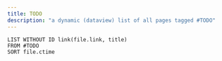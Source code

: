 ```yaml
---
title: TODO
description: "a dynamic (dataview) list of all pages tagged #TODO"
---
```

```dataview
LIST WITHOUT ID link(file.link, title)
FROM #TODO
SORT file.ctime
```
